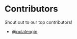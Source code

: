 # Contributors


Shout out to our top contributors!


- [@polatengin](https://github.com/polatengin)

